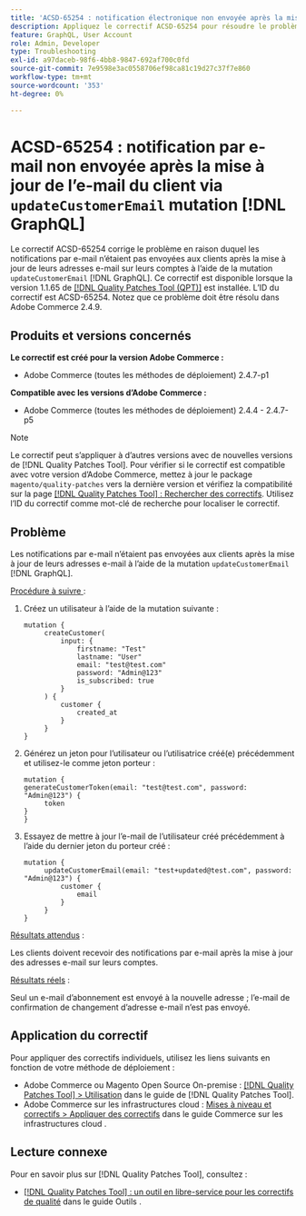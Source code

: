 ```yaml
---
title: 'ACSD-65254 : notification électronique non envoyée après la mise à jour de l’e-mail du client via updateCustomerEmail [!DNL GraphQL] mutation'
description: Appliquez le correctif ACSD-65254 pour résoudre le problème d’Adobe Commerce en raison duquel les notifications par e-mail n’étaient pas envoyées aux clients après la mise à jour réussie de leurs adresses e-mail sur leurs comptes à l’aide de la mutation updateCustomerEmail [!DNL GraphQL] Mutation.
feature: GraphQL, User Account
role: Admin, Developer
type: Troubleshooting
exl-id: a97daceb-98f6-4bb8-9847-692af700c0fd
source-git-commit: 7e9598e3ac0558706ef98ca81c19d27c37f7e860
workflow-type: tm+mt
source-wordcount: '353'
ht-degree: 0%

---
```


# ACSD-65254 : notification par e-mail non envoyée après la mise à jour de l’e-mail du client via `updateCustomerEmail` mutation [!DNL GraphQL]

Le correctif ACSD-65254 corrige le problème en raison duquel les notifications par e-mail n’étaient pas envoyées aux clients après la mise à jour de leurs adresses e-mail sur leurs comptes à l’aide de la mutation `updateCustomerEmail` [!DNL GraphQL]. Ce correctif est disponible lorsque la version 1.1.65 de [[!DNL Quality Patches Tool (QPT)]](/help/tools/quality-patches-tool/quality-patches-tool-to-self-serve-quality-patches.md) est installée. L’ID du correctif est ACSD-65254. Notez que ce problème doit être résolu dans Adobe Commerce 2.4.9.

## Produits et versions concernés

**Le correctif est créé pour la version Adobe Commerce :**

* Adobe Commerce (toutes les méthodes de déploiement) 2.4.7-p1

**Compatible avec les versions d’Adobe Commerce :**

* Adobe Commerce (toutes les méthodes de déploiement) 2.4.4 - 2.4.7-p5

>[!NOTE]
>
>Le correctif peut s’appliquer à d’autres versions avec de nouvelles versions de [!DNL Quality Patches Tool]. Pour vérifier si le correctif est compatible avec votre version d’Adobe Commerce, mettez à jour le package `magento/quality-patches` vers la dernière version et vérifiez la compatibilité sur la page [[!DNL Quality Patches Tool] : Rechercher des correctifs](https://experienceleague.adobe.com/tools/commerce-quality-patches/index.html). Utilisez l’ID du correctif comme mot-clé de recherche pour localiser le correctif.

## Problème

Les notifications par e-mail n’étaient pas envoyées aux clients après la mise à jour de leurs adresses e-mail à l’aide de la mutation `updateCustomerEmail` [!DNL GraphQL].

<u>Procédure à suivre </u> :

1. Créez un utilisateur à l’aide de la mutation suivante :

   ```
   mutation {
   	    createCustomer(
   		    input: {
   			    firstname: "Test"
   			    lastname: "User"
   			    email: "test@test.com"
   			    password: "Admin@123"
   			    is_subscribed: true
   		    }
   	    ) {
   		    customer {
   			    created_at
   		    }
   	    }
   }
   ```

1. Générez un jeton pour l’utilisateur ou l’utilisatrice créé(e) précédemment et utilisez-le comme jeton porteur :

   ```
   mutation {
   generateCustomerToken(email: "test@test.com", password: "Admin@123") {
   	    token
   }
   }
   ```

1. Essayez de mettre à jour l’e-mail de l’utilisateur créé précédemment à l’aide du dernier jeton du porteur créé :

   ```
   mutation {
   	    updateCustomerEmail(email: "test+updated@test.com", password: "Admin@123") {
   		    customer {
   			    email
   		    }
   	    }
   }
   ```

<u>Résultats attendus</u> :

Les clients doivent recevoir des notifications par e-mail après la mise à jour des adresses e-mail sur leurs comptes.

<u>Résultats réels</u> :

Seul un e-mail d’abonnement est envoyé à la nouvelle adresse ; l’e-mail de confirmation de changement d’adresse e-mail n’est pas envoyé.

## Application du correctif

Pour appliquer des correctifs individuels, utilisez les liens suivants en fonction de votre méthode de déploiement :

* Adobe Commerce ou Magento Open Source On-premise : [[!DNL Quality Patches Tool] > Utilisation](/help/tools/quality-patches-tool/usage.md) dans le guide de [!DNL Quality Patches Tool].
* Adobe Commerce sur les infrastructures cloud : [Mises à niveau et correctifs > Appliquer des correctifs](https://experienceleague.adobe.com/docs/commerce-cloud-service/user-guide/develop/upgrade/apply-patches.html) dans le guide Commerce sur les infrastructures cloud .

## Lecture connexe

Pour en savoir plus sur [!DNL Quality Patches Tool], consultez :

* [[!DNL Quality Patches Tool] : un outil en libre-service pour les correctifs de qualité](/help/tools/quality-patches-tool/quality-patches-tool-to-self-serve-quality-patches.md) dans le guide Outils .
